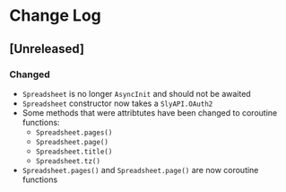 # Change Log

## [Unreleased]

### Changed
- `Spreadsheet` is no longer `AsyncInit` and should not be awaited
- `Spreadsheet` constructor now takes a `SlyAPI.OAuth2`
- Some methods that were attribtutes have been changed to coroutine functions:
    - `Spreadsheet.pages()`
    - `Spreadsheet.page()`
    - `Spreadsheet.title()`
    - `Spreadsheet.tz()`
- `Spreadsheet.pages()` and `Spreadsheet.page()` are now coroutine functions